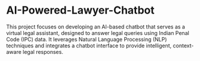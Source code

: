 # AI-Powered-Lawyer-Chatbot
This project focuses on developing an AI-based chatbot that serves as a virtual legal assistant, designed to answer legal queries using Indian Penal Code (IPC) data. It leverages Natural Language Processing (NLP) techniques and integrates a chatbot interface to provide intelligent, context-aware legal responses.
